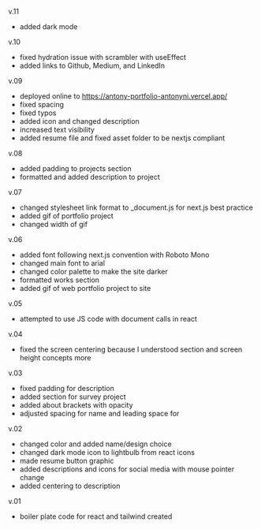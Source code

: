 v.11
- added dark mode

v.10
- fixed hydration issue with scrambler with useEffect
- added links to Github, Medium, and LinkedIn

v.09
- deployed online to https://antony-portfolio-antonyni.vercel.app/
- fixed spacing
- fixed typos 
- added icon and changed description
- increased text visibility
- added resume file and fixed asset folder to be nextjs compliant


v.08
- added padding to projects section
- formatted and added description to project

v.07
- changed stylesheet link format to _document.js for next.js best practice
- added gif of portfolio project
- changed width of gif

v.06
- added font following next.js convention with Roboto Mono
- changed main font to arial
- changed color palette to make the site darker
- formatted works section
- added gif of web portfolio project to site

v.05
- attempted to use JS code with document calls in react

v.04
- fixed the screen centering because I understood section and screen height concepts more

v.03
- fixed padding for description
- added section for survey project
- added about brackets with opacity
- adjusted spacing for name and leading space for

v.02
- changed color and added name/design choice
- changed dark mode icon to lightbulb from react icons
- made resume button graphic
- added descriptions and icons for social media with mouse pointer change
- added centering to description 

v.01
- boiler plate code for react and tailwind created
